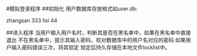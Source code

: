#模拟登录程序
##初始化
用户数据库存放格式如user.db:

zhangsan 333
lisi 44


##进入程序
当用户输入用户名时，判断其是否在黑名单中，如果在黑名单中直接退出
不在黑名单中，提示其输入密码，校对数据库中的用户名对应的密码
如果用户输入密码错误三次，将其锁定
锁定后持久存储在本地文件locklist中。